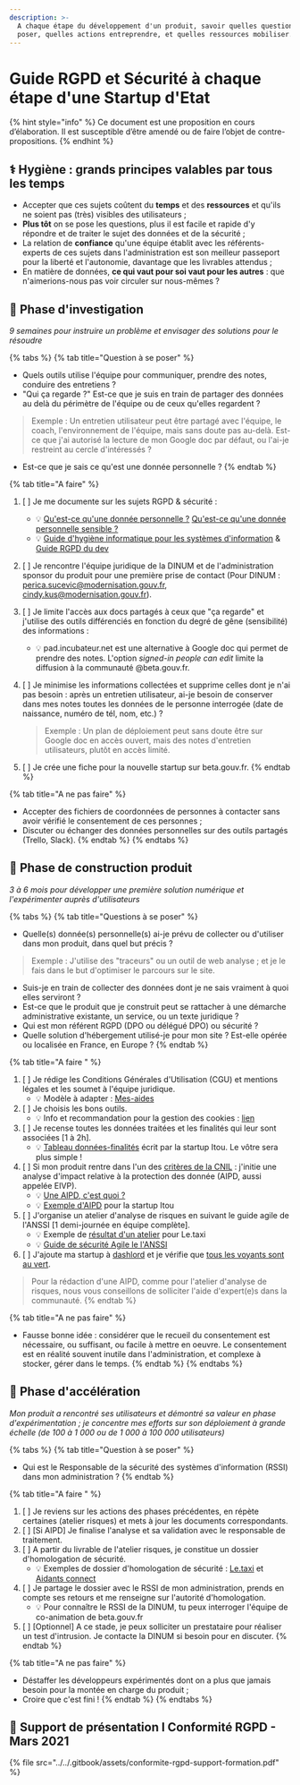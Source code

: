 ```yaml
---
description: >-
  A chaque étape du développement d'un produit, savoir quelles questions se
  poser, quelles actions entreprendre, et quelles ressources mobiliser.
---
```


# Guide RGPD et Sécurité à chaque étape d'une Startup d'Etat

{% hint style="info" %}
Ce document est une proposition en cours d’élaboration. Il est susceptible d’être amendé ou de faire l’objet de contre-propositions.
{% endhint %}

## ⚕ Hygiène : grands principes valables par tous les temps

* Accepter que ces sujets coûtent du **temps** et des **ressources** et qu'ils ne soient pas \(très\) visibles des utilisateurs ;
* **Plus tôt** on se pose les questions, plus il est facile et rapide d'y répondre et de traiter le sujet des données et de la sécurité ;
* La relation de **confiance** qu'une équipe établit avec les référents-experts de ces sujets dans l'administration est son meilleur passeport pour la liberté et l'autonomie, davantage que les livrables attendus ;
* En matière de données, **ce qui vaut pour soi vaut pour les autres** : que n'aimerions-nous pas voir circuler sur nous-mêmes ?

## 🔎 Phase d'investigation

_9 semaines pour instruire un problème et envisager des solutions pour le résoudre_

{% tabs %}
{% tab title="Question à se poser" %}
* Quels outils utilise l'équipe pour communiquer, prendre des notes, conduire des entretiens ?
* "Qui ça regarde ?" Est-ce que je suis en train de partager des données au delà du périmètre de l'équipe ou de ceux qu'elles regardent ? 

> Exemple : Un entretien utilisateur peut être partagé avec l'équipe, le coach, l'environnement de l'équipe, mais sans doute pas au-delà. Est-ce que j'ai autorisé la lecture de mon Google doc par défaut, ou l'ai-je restreint au cercle d'intéressés ?

* Est-ce que je sais ce qu'est une donnée personnelle ?
{% endtab %}

{% tab title="A faire" %}
1. [ ] Je me documente sur les sujets RGPD & sécurité :
   * 💡 [Qu'est-ce qu'une donnée personnelle ?](https://www.cnil.fr/fr/cnil-direct/question/une-donnee-caractere-personnel-cest-quoi) [Qu'est-ce qu'une donnée personnelle sensible ?](https://www.cnil.fr/fr/definition/donnee-sensible)
   * 💡 [Guide d'hygiène informatique pour les systèmes d'information](https://www.ssi.gouv.fr/guide/guide-dhygiene-informatique/) & [Guide RGPD du dev](https://www.cnil.fr/fr/guide-rgpd-du-developpeur)
2. [ ] Je rencontre l'équipe juridique de la DINUM et de l'administration sponsor du produit pour une première prise de contact \(Pour DINUM : perica.sucevic@modernisation.gouv.fr,  cindy.kus@modernisation.gouv.fr\).
3. [ ] Je limite l'accès aux docs partagés à ceux que "ça regarde" et j'utilise des outils différenciés en fonction du degré de gêne \(sensibilité\) des informations :
   * 💡 pad.incubateur.net est une alternative à Google doc qui permet de prendre des notes. L'option _signed-in people can edit_ limite la diffusion à la communauté @beta.gouv.fr.
4. [ ] Je minimise les informations collectées et supprime celles dont je n'ai pas besoin : après un entretien utilisateur, ai-je besoin de conserver dans mes notes toutes les données de le personne interrogée \(date de naissance, numéro de tél, nom, etc.\) ?



   > Exemple : Un plan de déploiement peut sans doute être sur Google doc en accès ouvert, mais des notes d'entretien utilisateurs, plutôt en accès limité.

5. [ ] Je crée une fiche pour la nouvelle startup sur beta.gouv.fr.
{% endtab %}

{% tab title="A ne pas faire" %}
* Accepter des fichiers de coordonnées de personnes à contacter sans avoir vérifié le consentement de ces personnes ;
* Discuter ou échanger des données personnelles sur des outils partagés \(Trello, Slack\).
{% endtab %}
{% endtabs %}

## 🧱 Phase de construction produit 

_3 à 6 mois pour développer une première solution numérique et l'expérimenter auprès d'utilisateurs_

{% tabs %}
{% tab title="Questions à se poser" %}
* Quelle\(s\) donnée\(s\) personnelle\(s\) ai-je prévu de collecter ou d'utiliser dans mon produit, dans quel but précis ?

> Exemple : J'utilise des "traceurs" ou un outil de web analyse ; et je le fais dans le but d'optimiser le parcours sur le site.

* Suis-je en train de collecter des données dont je ne sais vraiment à quoi elles serviront ?
* Est-ce que le produit que je construit peut se rattacher à une démarche administrative existante, un service, ou un texte juridique ?
* Qui est mon référent RGPD \(DPO ou délégué DPO\) ou sécurité ?
* Quelle solution d'hébergement utilisé-je pour mon site ? Est-elle opérée ou localisée en France, en Europe ?
{% endtab %}

{% tab title="A faire " %}
1. [ ] Je rédige les Conditions Générales d'Utilisation \(CGU\) et mentions légales et les soumet à l'équipe juridique.
   * 💡 Modèle à adapter : [Mes-aides](https://mes-aides.gouv.fr/cgu)
2. [ ] Je choisis les bons outils.
   * 💡 Info et recommandation pour la gestion des cookies : [lien](https://beta.gouv.fr/suivi/)
3. [ ] Je recense toutes les données traitées et les finalités qui leur sont associées \[1 à 2h\].
   * 💡 [Tableau données-finalités](https://docs.google.com/document/d/1PQniGdnvLdjyEBbk1lFGzmG6rwnwD5bPCbvP_XBOe4I/edit?usp=sharing) écrit par la startup Itou. Le vôtre sera plus simple !
4. [ ] Si mon produit rentre dans l'un des [critères de la CNIL](https://www.cnil.fr/sites/default/files/atoms/files/liste-traitements-aipd-non-requise.pdf) : j'initie une analyse d'impact relative à la protection des donnée \(AIPD, aussi appelée EIVP\).
   * 💡 [Une AIPD, c'est quoi ?](https://www.cnil.fr/sites/default/files/atoms/files/infographie_aipd.pdf)
   * 💡 [Exemple d'AIPD](https://docs.google.com/document/d/1j_1EESLdOHIa6bsYo3VSp-AJhPNPbQJKNRJnpJpRhKU/edit) pour la startup Itou
5. [ ] J'organise un atelier d'analyse de risques en suivant le guide agile de l'ANSSI \[1 demi-journée en équipe complète\].
   * 💡 Exemple de [résultat d'un atelier](https://github.com/openmaraude/le.taxi/wiki/Analyse-des-risques) pour Le.taxi
   * 💡 [Guide de sécurité Agile le l'ANSSI](https://www.ssi.gouv.fr/uploads/2018/11/guide-securite-numerique-agile-anssi-pa-v1.pdf)
6. [ ] J'ajoute ma startup à [dashlord](https://github.com/betagouv/dashlord/blob/main/dashlord.yml) et je vérifie que [tous les voyants sont au vert](https://dashlord.incubateur.net/#/).

> Pour la rédaction d'une AIPD, comme pour l'atelier d'analyse de risques, nous vous conseillons de solliciter l'aide d'expert\(e\)s dans la communauté.
{% endtab %}

{% tab title="A ne pas faire" %}
* Fausse bonne idée : considérer que le recueil du consentement est nécessaire, ou suffisant, ou facile à mettre en oeuvre. Le consentement est en réalité souvent inutile dans l'administration, et complexe à stocker, gérer dans le temps.
{% endtab %}
{% endtabs %}

## 🚀 Phase d'accélération 

_Mon produit a rencontré ses utilisateurs et démontré sa valeur en phase d'expérimentation ; je concentre mes efforts sur son déploiement à grande échelle \(de 100 à 1 000 ou de 1 000 à 100 000 utilisateurs\)_

{% tabs %}
{% tab title="Question à se poser" %}
* Qui est le Responsable de la sécurité des systèmes d'information \(RSSI\) dans mon administration ?
{% endtab %}

{% tab title="A faire " %}
1. [ ] Je reviens sur les actions des phases précédentes, en répète certaines \(atelier risques\) et mets à jour les documents correspondants.
2. [ ] \[Si AIPD\] Je finalise l'analyse et sa validation avec le responsable de traitement.
3. [ ] A partir du livrable de l'atelier risques, je constitue un dossier d'homologation de sécurité.
   * 💡 Exemples de dossier d'homologation de sécurité : [Le.taxi](https://github.com/betagouv/beta.ssi/blob/master/homologations/le_taxi.md) et [Aidants connect](https://trello.com/c/NOap62w5)
4. [ ] Je partage le dossier avec le RSSI de mon administration, prends en compte ses retours et me renseigne sur l'autorité d'homologation.
   * 💡 Pour connaître le RSSI de la DINUM, tu peux interroger l'équipe de co-animation de beta.gouv.fr
5. [ ] \[Optionnel\] A ce stade, je peux solliciter un prestataire pour réaliser un test d'intrusion. Je contacte la DINUM si besoin pour en discuter.
{% endtab %}

{% tab title="A ne pas faire" %}
* Déstaffer les développeurs expérimentés dont on a plus que jamais besoin pour la montée en charge du produit ;
* Croire que c'est fini !
{% endtab %}
{% endtabs %}

## 📖 Support de présentation I Conformité RGPD - Mars 2021

{% file src="../../.gitbook/assets/conformite-rgpd-support-formation.pdf" %}

